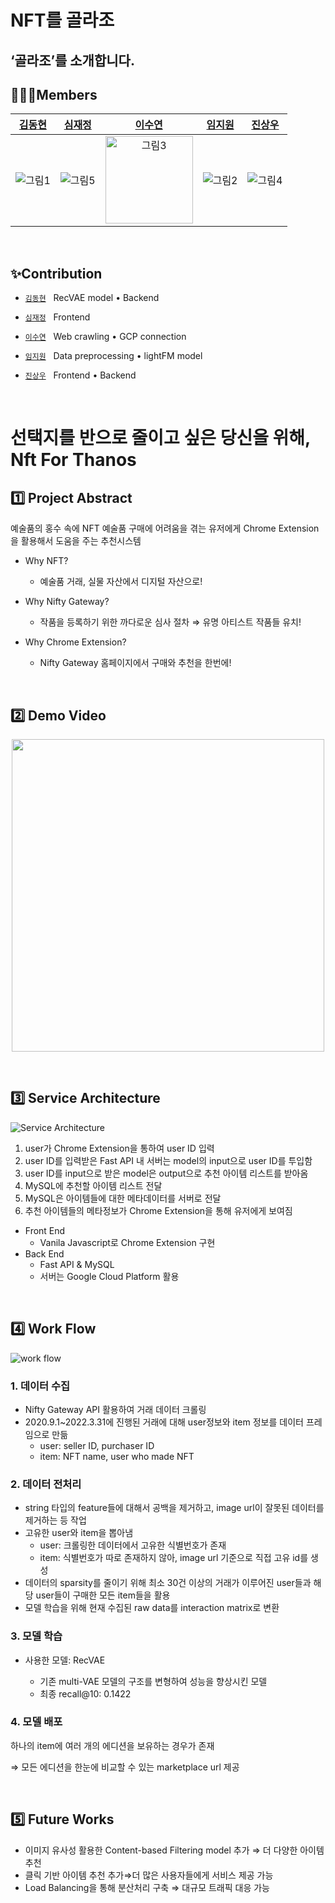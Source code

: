 # NFT를 골라조

## ‘골라조’를 소개합니다.

## 👨‍👩‍👧Members


|[김동현](https://github.com/donghyyun)|[심재정](https://github.com/Jaejeong98)|[이수연](https://github.com/coding-groot)|[임지원](https://github.com/sophi1127)|[진상우](https://github.com/Jin-s-work)|
| :-------------------------------------------------------------------------------------------------------: | :-------------------------------------------------------------------------------------------------------------------------------------------------------: | :-----------------------------------------------------------------------------------------------------: | :---------------------------------------------------------------------------------------------------------------------------------------------------: | :----------------------------------------------------------------------------------------------------------------------------------------------------: |
| ![그림1](https://user-images.githubusercontent.com/61958748/172278471-584ffaf5-ea6d-4e63-ae77-7cac4dbae899.png)|![그림5](https://user-images.githubusercontent.com/61958748/172278489-00773bd6-080f-41ec-b828-24f4dabc5f98.png)| <img width="140" alt="그림3" src="https://user-images.githubusercontent.com/61958748/172278478-f3bbd8ce-3616-4c37-8fa6-4247e20b469e.png">|  ![그림2](https://user-images.githubusercontent.com/61958748/172278474-f2d54e27-898b-4142-af78-b0e370e43ffc.png)| ![그림4](https://user-images.githubusercontent.com/61958748/172278482-a591c2e4-f4b7-4edf-a390-9e875c2c4226.png)|

</br>

## ✨Contribution

- [`김동현`](https://github.com/donghyyun) &nbsp; RecVAE model • Backend

- [`심재정`](https://github.com/Jaejeong98) &nbsp; Frontend

- [`이수연`](https://github.com/coding-groot) &nbsp; Web crawling • GCP connection

- [`임지원`](https://github.com/sophi1127) &nbsp; Data preprocessing • lightFM model

- [`진상우`](https://github.com/Jin-s-work) &nbsp; Frontend • Backend

</br>

# 선택지를 반으로 줄이고 싶은 당신을 위해, Nft For Thanos

## 1️⃣ Project Abstract

예술품의 홍수 속에 NFT  예술품 구매에 어려움을 겪는 유저에게 Chrome Extension을 활용해서 도움을 주는 추천시스템

- Why NFT?

    - 예술품 거래, 실물 자산에서 디지털 자산으로!
    
- Why Nifty Gateway?

    - 작품을 등록하기 위한 까다로운 심사 절차 ⇒ 유명 아티스트 작품들 유치!
    
- Why Chrome Extension?

    - Nifty Gateway 홈페이지에서 구매와 추천을 한번에!

</br>

## 2️⃣ Demo Video
<p align="center">
  <img src="https://user-images.githubusercontent.com/81813324/172316569-86add576-a125-4476-85b2-0b82bea0c4dc.gif" width="500">
</p>

</br>

## 3️⃣ Service Architecture

![Service Architecture](https://user-images.githubusercontent.com/81813324/172277720-8e358429-b3f2-4cba-8148-09f577649201.png)

1. user가 Chrome Extension을 통하여 user ID 입력
2. user ID를 입력받은 Fast API 내 서버는 model의 input으로 user ID를 투입함
3. user ID를 input으로 받은 model은 output으로 추천 아이템 리스트를 받아옴
4. MySQL에 추천할 아이템 리스트 전달
5. MySQL은 아이템들에 대한 메타데이터를 서버로 전달
6. 추천 아이템들의 메타정보가 Chrome Extension을 통해 유저에게 보여짐
- Front End
    - Vanila Javascript로 Chrome Extension 구현
- Back End
    - Fast API & MySQL
    - 서버는 Google Cloud Platform 활용

</br>

## 4️⃣ Work Flow

![work flow](https://user-images.githubusercontent.com/81813324/172277819-e18f33c8-53b6-46d1-8472-7f4eaa03e9a6.png
)

### 1. 데이터 수집

- Nifty Gateway API 활용하여 거래 데이터 크롤링
- 2020.9.1~2022.3.31에 진행된 거래에 대해 user정보와 item 정보를 데이터 프레임으로 만듦
    - user: seller ID, purchaser ID
    - item: NFT name, user who made NFT

### 2. 데이터 전처리

- string 타입의 feature들에 대해서 공백을 제거하고, image url이 잘못된 데이터를 제거하는 등 작업
- 고유한 user와 item을 뽑아냄
    - user: 크롤링한 데이터에서 고유한 식별번호가 존재
    - item: 식별번호가 따로 존재하지 않아,  image url 기준으로 직접 고유 id를 생성
- 데이터의 sparsity를 줄이기 위해 최소 30건 이상의 거래가 이루어진 user들과 해당 user들이 구매한 모든 item들을 활용
- 모델 학습을 위해 현재 수집된 raw data를 interaction matrix로 변환

### 3. 모델 학습

- 사용한 모델: RecVAE

  - 기존 multi-VAE 모델의 구조를 변형하여 성능을 향상시킨 모델
  - 최종 recall@10: 0.1422

### 4. 모델 배포

하나의 item에 여러 개의 에디션을 보유하는 경우가 존재

⇒ 모든 에디션을 한눈에 비교할 수 있는 marketplace url 제공

</br>

## 5️⃣ Future Works

- 이미지 유사성 활용한 Content-based Filtering model 추가 ⇒ 더 다양한 아이템 추천
- 클릭 기반 아이템 추천 추가⇒더 많은 사용자들에게 서비스 제공 가능
- Load Balancing을 통해 분산처리 구축 ⇒ 대규모 트래픽 대응 가능
